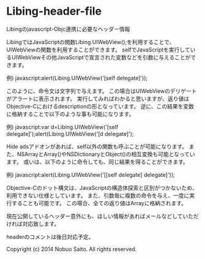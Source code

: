 Libing-header-file
==================

Libingのjavascript-Objc連携に必要なヘッダー情報

LibingではJavaScriptの関数Libing.UIWebView();を利用することで、UIWebViewの関数を利用することができます。
selfでJavaScriptを実行しているUIWebViewその他JavaScriptで宣言された変数などを引数に与えることができます。

例)
javascript:alert(Libing.UIWebView('[self delegate]'));

このように、命令文は文字列で与えます。
この場合はUIWebViewのデリゲートがアラートに表示されます。
実行してみればわかると思いますが、返り値はObjective-Cにおけるdescriptionの形となっています。
逆に、この結果を変数に格納することで以下のような事も可能になります。

例)
javascript:var d=Libing.UIWebView('[self delegate]');alert(Libing.UIWebView('[d delegate]');

Hide adsアドオンがあれば、self以外の関数も呼ぶことが可能になります。
また、NSArrayとArray()やNSDictionaryとObject()の相互変換も可能となっています。
或いは、以下のように命令しても、同じ結果を得ることができます。

例)
javascript:alert(Libing.UIWebView('[[self delegate] delegate]'));

Objective-Cのドット構文は、JavaScriptの構造体探索と区別がつかないため、利用できない仕様としています。
また、引数毎に複数の命令を与え、一度に実行することも可能です。
この場合、全ての返り値はArrayに格納されます。

現在公開しているヘッダー意外にも、ほしい情報があればメールなどしていただければ対応致します。

headerのコメントは後日対応予定。

Copyright (c) 2014 Nobuo Saito. All rights reserved.